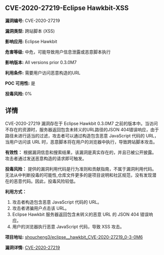 ## CVE-2020-27219-Eclipse Hawkbit-XSS

**漏洞编号:** CVE-2020-27219

**漏洞类型:** 跨站脚本 (XSS)

**影响应用:** Eclipse Hawkbit

**危害等级:** 中危，可能导致用户信息泄露或恶意脚本执行

**影响版本:** All versions prior 0.3.0M7

**利用条件:** 需要用户访问恶意构造的URL

**POC 可用性:** 是

**投毒风险:** 0%

## 详情

CVE-2020-27219 漏洞存在于 Eclipse Hawkbit 0.3.0M7 之前的版本中。当访问不存在的资源时，服务器返回包含未转义的URL路径的JSON 404错误响应，由于路径未进行适当的过滤，攻击者可以通过构造包含恶意 JavaScript 代码的 URL，当用户访问该 URL 时，恶意脚本将在用户的浏览器中执行，导致跨站脚本攻击。

**有效性：**
根据漏洞信息和搜索结果，该漏洞是真实存在的，并且已被公开披露。攻击者通过发送恶意构造的请求即可触发。

**投毒风险：**
提供的漏洞利用代码是行为准则和贡献指南，不属于漏洞利用代码。无法从中判断投毒的可能性,仓库文件更多的是项目说明和社区规范，没有发现潜在的恶意代码。因此，投毒风险较低。

**利用方式：**
1.  攻击者构造包含恶意 JavaScript 代码的 URL。
2.  攻击者诱骗用户点击该 URL。
3.  Eclipse Hawkbit 服务器返回包含未转义的恶意 URL 的 JSON 404 错误响应。
4.  用户的浏览器执行恶意 JavaScript 代码，导致 XSS 攻击。

**项目地址:** [shoucheng3/eclipse__hawkbit_CVE-2020-27219_0-3-0M6](https://github.com/shoucheng3/eclipse__hawkbit_CVE-2020-27219_0-3-0M6)

**漏洞详情:** [CVE-2020-27219](https://nvd.nist.gov/vuln/detail/CVE-2020-27219)